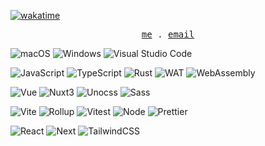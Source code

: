 [![wakatime](https://wakatime.com/badge/user/c16af37d-3c24-49c9-bd12-b92e7915837c.svg)](https://wakatime.com/@c16af37d-3c24-49c9-bd12-b92e7915837c)
<p align="center">
  <samp>
    <a href="https://tinywaves.vercel.app">me</a> .
    <a href="mailto:dhzhme@gmail.com">email</a>
  </samp>
</p>

<p>
  <img alt="macOS" src="https://img.shields.io/badge/-macOS-333?style=flat-square&logo=apple&logoColor=white" />
  <img alt="Windows" src="https://img.shields.io/badge/-Windows-0078D6?style=flat-square&logo=windows&logoColor=white" />
  <img alt="Visual Studio Code" src="https://img.shields.io/badge/-Visual_Studio_Code-007ACC?style=flat-square&logo=visual-studio-code&logoColor=white" />
</p>

<p>
  <img alt="JavaScript" src="https://img.shields.io/badge/-JavaScript-f7e018?style=flat-square&logo=javascript&logoColor=white" />
  <img alt="TypeScript" src="https://img.shields.io/badge/-TypeScript-007acc?style=flat-square&logo=typescript&logoColor=white" />
  <img alt="Rust" src="https://img.shields.io/badge/-Rust-dda484?style=flat-square&logo=rust&logoColor=ffffff" />
  <img alt="WAT" src="https://img.shields.io/badge/-WAT-654FF0?style=flat-square&logo=webassembly&logoColor=fff" />
  <img alt="WebAssembly" src="https://img.shields.io/badge/-WebAssembly-654FF0?style=flat-square&logo=webassembly&logoColor=fff" />
</p>

<p>
  <img alt="Vue" src="https://img.shields.io/badge/-Vue-4fc08d?style=flat-square&logo=vue.js&logoColor=ffffff" />
  <img alt="Nuxt3" src="https://img.shields.io/badge/-Nuxt3-4fc08d?style=flat-square&logo=nuxt.js&logoColor=ffffff" />
  <img alt="Unocss" src="https://img.shields.io/badge/-Unocss-333?style=flat-square&logo=unocss&logoColor=white" />
  <img alt="Sass" src="https://img.shields.io/badge/-Sass-CC6699?style=flat-square&logo=sass&logoColor=white" />
</p>

<p>
  <img alt="Vite" src="https://img.shields.io/badge/-Vite-%23646CFF?style=flat-square&logo=vite&logoColor=ffffff" />
  <img alt="Rollup" src="https://img.shields.io/badge/-Rollup-EC4A3F?style=flat-square&logo=rollup.js&logoColor=white" />
  <img alt="Vitest" src="https://img.shields.io/badge/-Vitest-4fc08d?style=flat-square&logo=vitest&logoColor=ffffff" />
  <img alt="Node" src="https://img.shields.io/badge/-Node.js-43853d?style=flat-square&logo=node.js&logoColor=ffffff" />
  <img alt="Prettier" src="https://img.shields.io/badge/-Prettier-F7B93E?style=flat-square&logo=prettier&logoColor=white" />
</p>

<p>
  <img alt="React" src="https://img.shields.io/badge/-React-61dafb?style=flat-square&logo=react&logoColor=ffffff" />
  <img alt="Next" src="https://img.shields.io/badge/-Next-000?style=flat-square&logo=next.js&logoColor=ffffff" />
  <img alt="TailwindCSS" src="https://img.shields.io/badge/-tailwindcss-50B3D0?style=flat-square&logo=tailwindcss&logoColor=white" />
</p>
